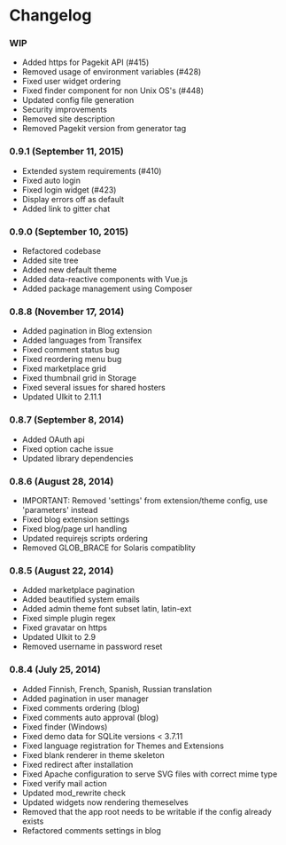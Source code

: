 # Changelog

### WIP

- Added https for Pagekit API (#415)
- Removed usage of environment variables (#428)
- Fixed user widget ordering
- Fixed finder component for non Unix OS's (#448)
- Updated config file generation
- Security improvements
- Removed site description
- Removed Pagekit version from generator tag

### 0.9.1 (September 11, 2015)

- Extended system requirements (#410)
- Fixed auto login
- Fixed login widget (#423)
- Display errors off as default
- Added link to gitter chat

### 0.9.0 (September 10, 2015)

- Refactored codebase
- Added site tree
- Added new default theme
- Added data-reactive components with Vue.js
- Added package management using Composer

### 0.8.8 (November 17, 2014)

- Added pagination in Blog extension
- Added languages from Transifex
- Fixed comment status bug
- Fixed reordering menu bug
- Fixed marketplace grid
- Fixed thumbnail grid in Storage
- Fixed several issues for shared hosters
- Updated UIkit to 2.11.1

### 0.8.7 (September 8, 2014)

- Added OAuth api
- Fixed option cache issue
- Updated library dependencies

### 0.8.6 (August 28, 2014)

- IMPORTANT: Removed 'settings' from extension/theme config, use 'parameters' instead
- Fixed blog extension settings
- Fixed blog/page url handling
- Updated requirejs scripts ordering
- Removed GLOB_BRACE for Solaris compatiblity

### 0.8.5 (August 22, 2014)

- Added marketplace pagination
- Added beautified system emails
- Added admin theme font subset latin, latin-ext
- Fixed simple plugin regex
- Fixed gravatar on https
- Updated UIkit to 2.9
- Removed username in password reset

### 0.8.4 (July 25, 2014)

- Added Finnish, French, Spanish, Russian translation
- Added pagination in user manager
- Fixed comments ordering (blog)
- Fixed comments auto approval (blog)
- Fixed finder (Windows)
- Fixed demo data for SQLite versions < 3.7.11
- Fixed language registration for Themes and Extensions
- Fixed blank renderer in theme skeleton
- Fixed redirect after installation
- Fixed Apache configuration to serve SVG files with correct mime type
- Fixed verify mail action
- Updated mod_rewrite check
- Updated widgets now rendering themeselves
- Removed that the app root needs to be writable if the config already exists
- Refactored comments settings in blog
